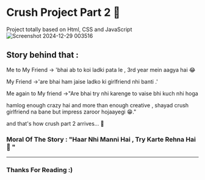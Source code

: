 # Crush Project Part 2 🤩
Project totally based on Html, CSS and JavaScript
![Screenshot 2024-12-29 003516](https://github.com/user-attachments/assets/79dea8ee-58f8-4bc5-8bb1-3da956aebaee)

## Story behind that :
Me to My Friend -> 'bhai ab to koi ladki pata le , 3rd year mein aagya hai 😂

My Friend ->'are bhai ham jaise ladko ki girlfriend nhi banti .'

Me again to My friend ->"Are bhai try nhi karenge to vaise bhi kuch nhi hoga 

hamlog enough crazy hai and more than enough creative , shayad crush girlfriend na bane but impress zaroor hojaayegi 😁."

and that's how crush part 2 arrives... 💫 

### Moral Of The Story :  "Haar Nhi Manni Hai , Try Karte Rehna Hai 🙌 "

---
### Thanks For Reading :)
